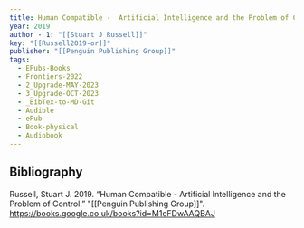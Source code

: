 ```yaml
---
title: Human Compatible -  Artificial Intelligence and the Problem of Control
year: 2019
author - 1: "[[Stuart J Russell]]"
key: "[[Russell2019-or]]"
publisher: "[[Penguin Publishing Group]]"
tags:
  - EPubs-Books
  - Frontiers-2022
  - 2_Upgrade-MAY-2023
  - 3_Upgrade-OCT-2023
  - _BibTex-to-MD-Git
  - Audible
  - ePub
  - Book-physical
  - Audiobook
---
```


## Bibliography
Russell, Stuart J. 2019. “Human Compatible -  Artificial Intelligence and the Problem of Control.” "[[Penguin Publishing Group]]". https://books.google.co.uk/books?id=M1eFDwAAQBAJ